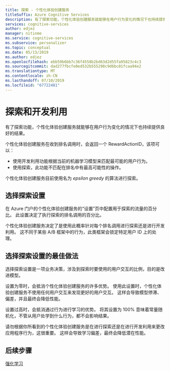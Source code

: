 ```yaml
---
title: 探索 - 个性化体验创建服务
titleSuffix: Azure Cognitive Services
description: 有了探索功能，个性化体验创建服务就能够在用户行为变化的情况下也持续提供良好的结果。 选择探索设置是一项业务决策，涉及到探索时要使用的用户交互的比例，目的是改进模型。
services: cognitive-services
author: edjez
manager: nitinme
ms.service: cognitive-services
ms.subservice: personalizer
ms.topic: conceptual
ms.date: 05/13/2019
ms.author: edjez
ms.openlocfilehash: ebb59b6bb7c36f4558b2bd63d2d55fa95823c4c3
ms.sourcegitcommit: dad277fbcfe0ed532b555298c9d6bc01fcaa94e2
ms.translationtype: MT
ms.contentlocale: zh-CN
ms.lasthandoff: 07/10/2019
ms.locfileid: "67722481"
---
```

# <a name="exploration-and-exploitation"></a>探索和开发利用

有了探索功能，个性化体验创建服务就能够在用户行为变化的情况下也持续提供良好的结果。

个性化体验创建服务在收到排名调用时，会返回一个 RewardActionID，该项可以：
* 使用开发利用功能根据当前的机器学习模型来匹配最可能的用户行为。
* 使用探索，此功能不匹配在排名中有最高可能性的操作。

<!--
Returning the most probable action is called *exploit* behavior. Returning a different action is called *exploration*.
-->
个性化体验创建服务目前使用名为 *epsilon greedy* 的算法进行探索。 

## <a name="choosing-an-exploration-setting"></a>选择探索设置

在 Azure 门户的个性化体验创建服务的“设置”页中配置用于探索的流量的百分比。  此设置决定了执行探索的排名调用的百分比。 

个性化体验创建服务决定了是使用此概率针对每个排名调用进行探索还是进行开发利用。 这不同于某些 A/B 框架中的行为，此类框架会锁定特定用户 ID 上的处理。

## <a name="best-practices-for-choosing-an-exploration-setting"></a>选择探索设置的最佳做法

<!--
@edjez - you say what not to do, but make no recommendations of what **to** do. 
-->

选择探索设置是一项业务决策，涉及到探索时要使用的用户交互的比例，目的是改进模型。 

设置为零时，会抵消个性化体验创建服务的许多优势。 使用此设置时，个性化体验创建服务不使用任何用户交互来发现更好的用户交互。 这样会导致模型停滞、偏差，并且最终会降低性能。

设置过高时，会抵消通过行为进行学习的优势。 将其设置为 100% 意味着常量随机化，不管从用户处学到什么行为，都不会影响结果。

请勿根据你所看到的个性化体验创建服务是在进行探索还是在进行开发利用来更改应用程序行为，这很重要。 这样会导致学习偏差，最终会降低潜在性能。

## <a name="next-steps"></a>后续步骤

[强化学习](concepts-reinforcement-learning.md) 